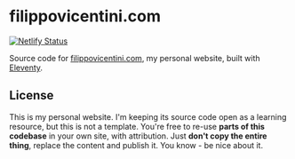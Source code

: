 # filippovicentini.com

[![Netlify Status](https://api.netlify.com/api/v1/badges/57999461-2350-4da3-8788-ca4e0e6dcb30/deploy-status)](https://app.netlify.com/sites/filippovicentini.com/deploys)

Source code for [filippovicentini.com](https://filippovicentini.com), my personal website, built with [Eleventy](https://www.11ty.io).

## License

This is my personal website. I'm keeping its source code open as a learning resource, but this is not a template. You're free to re-use __parts of this codebase__ in your own site, with attribution. Just __don't copy the entire thing__, replace the content and publish it. You know - be nice about it.

